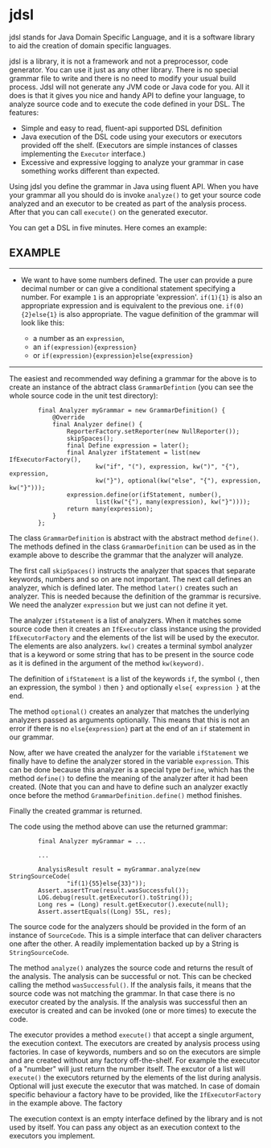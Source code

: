 jdsl
====

jdsl stands for Java Domain Specific Language, and it is a software library to aid the creation of domain specific languages.

jdsl is a library, it is not a framework and not a preprocessor, code generator. You can use it just as any other library. There is no special grammar file to write and there is no need to modify your usual build process. Jdsl will not generate any JVM code or Java code for you. All it does is that it gives you nice and handy API to define your language, to analyze source code and to execute the code defined in your DSL. The features:

* Simple and easy to read, fluent-api supported DSL definition
* Java execution of the DSL code using your executors or executors provided off the shelf. (Executors are simple instances of classes implementing the `Executor` interface.)
* Excessive and expressive logging to analyze your grammar in case something works different than expected.

Using jdsl you define the grammar in Java using fluent API. When you have your grammar all you should do is invoke `analyze()` to get your source code analyzed and an executor to be created as part of the analysis process. After that you can call `execute()` on the generated executor.

You can get a DSL in five minutes. Here comes an example:

EXAMPLE
---

---
* We want to have some numbers defined. The user can provide a pure decimal number or can give a conditional statement specifying a number. For example `1` is an appropriate 'expression'. `if(1){1}` is also an appropriate expression and is equivalent to the previous one. `if(0){2}else{1}` is also appropriate. The vague definition of the grammar will look like this:

  * a number as an `expression`,
  * an `if(expression){expression}`
  * or `if(expression){expression}else{expression}`

---

The easiest and recommended way defining a grammar for the above is to create an instance of the abtract class `GrammarDefintion` (you can see the whole source code in the unit test directory):

```
		final Analyzer myGrammar = new GrammarDefinition() {
			@Override
			final Analyzer define() {
				ReporterFactory.setReporter(new NullReporter());
				skipSpaces();
				final Define expression = later();
				final Analyzer ifStatement = list(new IfExecutorFactory(),
						kw("if", "("), expression, kw(")", "{"), expression,
						kw("}"), optional(kw("else", "{"), expression, kw("}")));
				expression.define(or(ifStatement, number(),
						list(kw("{"), many(expression), kw("}"))));
				return many(expression);
			}
		};
```
  

The class `GrammarDefinition` is abstract with the abstract method `define()`. The methods defined in the class `GrammarDefinition` can be used as in the example above to describe the grammar that the analyzer will analyze.

The first call `skipSpaces()` instructs the analyzer that spaces that separate keywords, numbers and so on are not important. The next call defines an analyzer, which is defined later. The method `later()` creates such an analyzer. This is needed because the definition of the grammar is recursive. We need the analyzer `expression` but we just can not define it yet.

The analyzer `ifStatement` is a list of analyzers. When it matches some source code then it creates an `IfExecutor` class instance using the provided `IfExecutorFactory` and the elements of the list will be used by the executor. The elements are also analyzers. `kw()` creates a terminal symbol analyzer that is a keyword or some string that has to be present in the source code as it is defined in the argument of the method `kw(keyword)`.

The definition of `ifStatement` is a list of the keywords `if`, the symbol `(`, then an expression, the symbol `)` then `}` and optionally `else{ expression }` at the end.

The method `optional()` creates an analyzer that matches the underlying analyzers passed as arguments optionally. This means that this is not an error if there is no `else{expression}` part at the end of an `if` statement in our grammar.

Now, after we have created the analyzer for the variable `ifStatement` we finally have to define the analyzer stored in the variable `expression`. This can be done because this analyzer is a special type `Define`, which has the method `define()` to define the meaning of the analyzer after it had been created. (Note that you can and have to define such an analyzer exactly once before the method `GrammarDefinition.define()` method finishes.

Finally the created grammar is returned.

The code using the method above can use the returned grammar:

```
		final Analyzer myGrammar = ...
		
		...
		
		AnalysisResult result = myGrammar.analyze(new StringSourceCode(
				"if(1){55}else{33}"));
		Assert.assertTrue(result.wasSuccessful());
		LOG.debug(result.getExecutor().toString());
		Long res = (Long) result.getExecutor().execute(null);
		Assert.assertEquals((Long) 55L, res);
```

The source code for the analyzers should be provided in the form of an instance of `SourceCode`. This is a simple interface that can deliver characters one after the other. A readily implementation backed up by a String is `StringSourceCode`.

The method `analyze()` analyzes the source code and returns the result of the analysis. The analysis can be successful or not. This can be checked calling the method `wasSuccessful()`. If the analysis fails, it means that the source code was not matching the grammar. In that case there is no executor created by the analysis. If the analysis was successful then an executor is created and can be invoked (one or more times) to execute the code.

The executor provides a method `execute()` that accept a single argument, the execution context. The executors are created by analysis process using factories. In case of keywords, numbers and so on the executors are simple and are created without any factory off-the-shelf. For example the executor of a "number" will just return the number itself. The excutor of a list will `execute()` the executors returned by the elements of the list during analysis. Optional will just execute the executor that was matched. In case of domain specific behaviour a factory have to be provided, like the `IfExecutorFactory` in the example above. The factory 

The execution context is an empty interface defined by the library and is not used by itself. You can pass any object as an execution context to the executors you implement.
